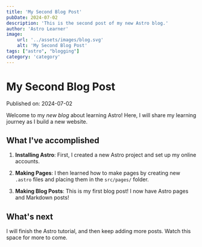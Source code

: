 ```yaml
---
title: 'My Second Blog Post'
pubDate: 2024-07-02
description: 'This is the second post of my new Astro blog.'
author: 'Astro Learner'
image:
    url: '../assets/images/blog.svg'
    alt: 'My Second Blog Post'
tags: ["astro", "blogging"]
category: 'category'
---
```

# My Second Blog Post

Published on: 2024-07-02

Welcome to my _new blog_ about learning Astro! Here, I will share my learning journey as I build a new website.

## What I've accomplished

1. **Installing Astro**: First, I created a new Astro project and set up my online accounts.

2. **Making Pages**: I then learned how to make pages by creating new `.astro` files and placing them in the `src/pages/` folder.

3. **Making Blog Posts**: This is my first blog post! I now have Astro pages and Markdown posts!

## What's next

I will finish the Astro tutorial, and then keep adding more posts. Watch this space for more to come.